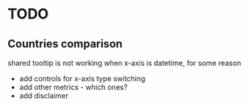 # TODO

## Countries comparison

 shared tooltip is not working when x-axis is datetime, for some reason
- add controls for x-axis type switching
- add other metrics - which ones?
- add disclaimer